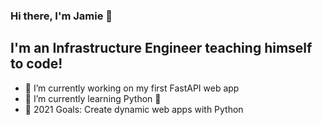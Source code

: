 ### Hi there, I'm Jamie 👋

## I'm an Infrastructure Engineer teaching himself to code!


- 🔭 I’m currently working on my first FastAPI web app
- 🌱 I’m currently learning Python 🐍
- 🥅 2021 Goals: Create dynamic web apps with Python

